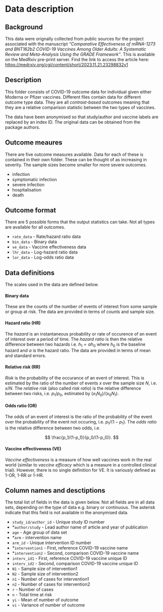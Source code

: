 # Data description

## Background

This data were orignally collected from public sources for the project associated with the manuscript _“Comparative Effectiveness of mRNA-1273 and BNT162b2 COVID-19 Vaccines Among Older Adults: A Systematic Review and Meta-Analysis Using the GRADE Framework”_.
This is available on the MedRxiv pre-print server.
Find the link to access the article here: https://medrxiv.org/cgi/content/short/2023.11.21.23298832v1


## Description

This folder consists of COVID-19 outcome data for individual given either Moderna or Pfizer vaccines.
Different files contain data for different outcome type data.
They are all _contrast-based_ outcomes meaning that they are a relative comparison statistic between the two types of vaccines.

The data have been anonymised so that study/author and vaccine labels are replaced by an index ID. The original data can be obtained from the package authors.

## Outcome meaures

There are five outcome measures available. Data for each of these is contained in their own folder. These can be thought of as increasing in severity. The sample sizes become smaller for more severe outcomes.

* infection
* symptomatic infection
* severe infection
* hospitalisation
* death

## Outcome format

There are 5 possible forms that the output statistics can take. Not all types are available for all outcomes.

* `rate_data` - Rate/hazard ratio data
* `bin_data` - Binary data
* `ve_data` - Vaccine effectiveness data
* `lhr_data` - Log-hazard ratio data
* `lor_data` - Log-odds ratio data

## Data definitions

The scales used in the data are defined below.

#### Binary data
These are the counts of the number of events of interest from some sample or group at risk.
The data are provided in terms of counts and sample size.

#### Hazard ratio (HR)
The _hazard_ is an instantaneous probability or rate of occurence of an event of interest over a period of time.
The _hazard ratio_ is then the relative difference between two hazards i.e. $h_1 = \alpha h_0$ where $h_0$ is the baseline hazard and $\alpha$ is the hazard ratio.
The data are provided in terms of mean and standard errors.

#### Relative risk (RR)

_Risk_ is the probability of the occurance of an event of interest. This is estimated by the ratio of the number of events $x$ over the sample size $N$, i.e. $x/N$.
The _relative risk_ (also called _risk ratio_) is the relative difference between two risks, i.e. $p_1/p_0$, estimated by $(x_1 N_0)/(x_0 N_1)$.

#### Odds ratio (OR)
The odds of an event of interest is the ratio of the probability of the event over the probability of the event not occuring, i.e. $p_1/(1-p_1)$.
The _odds ratio_ is the relative difference between two odds, i.e.

$$
\frac{p_1/(1-p_1)}{p_0/(1-p_0)}.
$$

#### Vaccine effectiveness (VE)
_Vaccine effectiveness_ is a measure of how well vaccines work in the real world (similar to _vaccine efficacy_ which is a measure in a controlled clinical trial).
However, there is no single definition for VE. It is variously defined as 1-OR, 1-RR or 1-HR.


## Column names and desctiptions

The total list of fields in the data is given below. Not all fields are in all data sets, depending on the type of data e.g. binary or continuous. The asterisk indicate that this field is not available in the anonymised data.

* `study_id/author_id` - Unique study ID number
* *`author/study` - Lead author name of article and year of publication
* `age` - Age group of data set
* *`arm` - intervention name
* `arm_id` - Unique intervention ID number
* *`intervention1` - First, reference COVID-19 vaccine name
* *`intervention2` - Second, comparison COVID-19 vaccine name
* `interv_id1` - First, reference COVID-19 vaccine unique ID
* `interv_id2` - Second, comparison COVID-19 vaccine unique ID
* `N1` - Sample size of intervention1
* `N2` - Sample size of intervention2
* `n1` - Number of cases for intervention1
* `n2` - Number of cases for intervention2
* `r` - Number of cases
* `n` - Total time at risk
* `yi` - Mean of number of outcome
* `vi` - Variance of number of outcome
